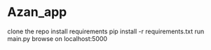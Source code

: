 # Azan_app

clone the repo
install requirements
pip install -r requirements.txt
run main.py
browse on localhost:5000
